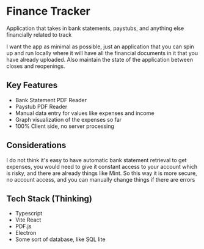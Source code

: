 # Finance Tracker
Application that takes in bank statements, paystubs, and anything else financially related to track

I want the app as minimal as possible, just an application that you can spin up and run locally where it will have all the financial documents in it that you have already uploaded. Also maintain the state of the application between closes and reopenings.

## Key Features
- Bank Statement PDF Reader
- Paystub PDF Reader
- Manual data entry for values like expenses and income
- Graph visualization of the expenses so far
- 100% Client side, no server processing

## Considerations
I do not think it's easy to have automatic bank statement retrieval to get expenses, you would need to give it constant access to your account which is risky, and there are already things like Mint. So this way it is more secure, no account access, and you can manually change things if there are errors

## Tech Stack (Thinking)
- Typescript
- Vite React
- PDF.js
- Electron
- Some sort of database, like SQL lite
